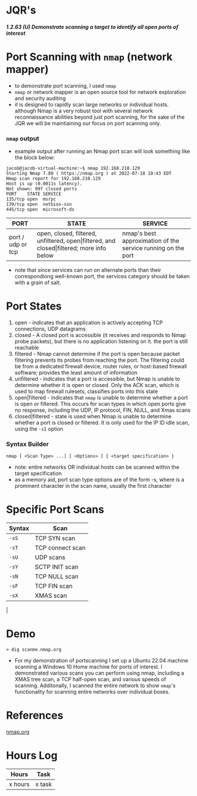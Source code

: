 # JQR's
##### 1.2.63 (U) Demonstrate scanning a target to identify all open ports of interest

# Port Scanning with `nmap` (network mapper)

- to demonstrate port scanning, I used `nmap`
- `nmap` or network mapper is an open source tool for network exploration and security auditing
- it is designed to rapidly scan large networks or individual hosts. although Nmap is a very robust tool with several network reconnaissance abilities beyond just port scanning, for the sake of the JQR we will be maintiaining our focus on port scanning only.


### `nmap` output

- example output after running an Nmap port scan will look something like the block below:

```
jacob@jacob-virtual-machine:~$ nmap 192.168.210.129
Starting Nmap 7.80 ( https://nmap.org ) at 2022-07-18 10:43 EDT
Nmap scan report for 192.168.210.129
Host is up (0.0011s latency).
Not shown: 997 closed ports
PORT    STATE SERVICE
135/tcp open  msrpc
139/tcp open  netbios-ssn
445/tcp open  microsoft-ds
```




|        PORT       |                                        STATE                                               |                           SERVICE                            |
|-------------------|--------------------------------------------------------------------------------------------|--------------------------------------------------------------|
| port / udp or tcp | open, closed, filtered, unfiltered, open\|filtered, and closed\|filtered; more info below  | nmap's best approximation of the service running on the port |

- note that since services can run on alternate ports than their correspondiong well-known port, the services category should be taken with a grain of salt.


# Port States
1. open - indicates that an application is actively accepting TCP connections, UDP datagrams
2. closed - A closed port is accessible (it receives and responds to Nmap probe packets), but there is no application listening on it. the port is still reachable
3. filtered - Nmap cannot determine if the port is open because packet filtering prevents its probes from reaching the port. The filtering could be from a dedicated firewall device, router rules, or host-based firewall software; provides the least amount of information
4. unfiltered - indicates that a port is accessible, but Nmap is unable to determine whether it is open or closed. Only the ACK scan, which is used to map firewall rulesets, classifies ports into this state
5. open\|filtered - indicates that `nmap` is unable to determine whether a port is open or filtered. This occurs for scan types in which open ports give no response, including the UDP, IP protocol, FIN, NULL, and Xmas scans
6. closed\|filtered - state is used when Nmap is unable to determine whether a port is closed or filtered. It is only used for the IP ID idle scan, using the `-sI` option


### Syntax Builder
`nmap [ <Scan Type> ...] [ <Options> ] { <target specification> }`
 - note: entire networks OR individual hosts can be scanned within the target specification
 - as a memory aid, port scan type options are of the form -s<C>, where <C> is a prominent character in the scan name, usually the first character

# Specific Port Scans
| Syntax |            Scan          |
|--------|--------------------------|
| `-sS`	 |	TCP SYN scan			|
| `-sT`	 |	TCP connect scan		|
| `-sU`	 |	UDP scans				|
| `-sY`	 |	SCTP INIT scan			|	
| `-sN`	 |	TCP NULL scan			|
| `-sF`  |  TCP FIN scan			|
| `-sX`	 |  XMAS scan				|
| 
 
 
 
# Demo
 
 ```
 > dig scanme.nmap.org
 
 ```

- For my demonstration of portscanning I set up a Ubuntu 22.04 machine scanning a Windows 10 Home machine for ports of interest. I demonstrated various scans you can perform using nmap, including a XMAS tree scan, a TCP half-open scan, and various speeds of scanning. Additonally, I scanned the entire network to show `nmap`'s functionality for scanning entire networks over individual boxes.


# References
[nmap.org](https://nmap.org)

# Hours Log
| Hours | Task |
|-------|------|
| x hours | x task |
